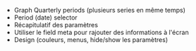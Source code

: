 
- Graph Quarterly periods (plusieurs series en même temps)
- Period (date) selector
- Récapitulatif des paramètres
- Utiliser le field meta pour rajouter des informations à l'écran
- Design (couleurs, menus, hide/show les paramètres)
